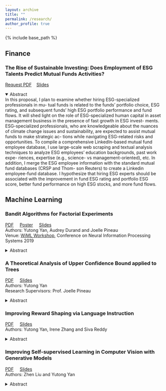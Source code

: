 ```yaml
---
layout: archive
title: ""
permalink: /research/
author_profile: true
---
```


{% include base_path %}

## Finance
### The Rise of Sustainable Investing: Does Employment of ESG Talents Predict Mutual Funds Activities?
[Request PDF](https://forms.gle/Yxf5xChwoUpibvr4A)&nbsp;&nbsp;&nbsp; [Slides](https://yutongyan.xyz/files/research_proposal_slides.pdf)
   <details open>
    <summary>Abstract</summary>
In this proposal, I plan to examine whether hiring ESG-specialized professionals in mu- tual funds is related to the funds’ portfolio choice, ESG rating, and subsequent funds’ high ESG portfolio performance and fund flows. It will shed light on the role of ESG-specialized human capital in asset management business in the presence of fast growth in ESG invest- ments. ESG-specialized professionals, who are knowledgeable about the nuances of climate change issues and sustainability, are expected to assist mutual funds to make strategic ac- tions while navigating ESG-related risks and opportunities. To compile a comprehensive LinkedIn-based mutual fund employee database, I use large-scale web scraping and textual analysis techniques to analyze ESG employees’ education backgrounds, past work expe- riences, expertise (e.g., science- vs management-oriented), etc. In addition, I merge the ESG employee information with the standard mutual fund databases (CRSP and Thom- son Reuters) to create a Linkedin employee-fund database. I hypothesize that hiring ESG experts should be associated with the improvement in fund ESG rating and portfolio ESG score, better fund performance on high ESG stocks, and more fund flows.
    </details>

<!--   <div style="background-color:#D3D3D3;padding:20px;"> -->
## Machine Learning

### Bandit Algorithms for Factorial Experiments
  [PDF](https://yutongyan.xyz/files/bandits_for_factorial_report.pdf) &nbsp;&nbsp;&nbsp; [Poster](https://yutongyan.xyz/files/bandits_for_factorial_poster.pdf) &nbsp;&nbsp;&nbsp;  [Slides](https://yutongyan.xyz/files/bandits_for_factorial_slides.pdf)  
  Authors: Yutong Yan, Audrey Durand and Joelle Pineau  
  Venue: [WiML Workshop](https://wimlworkshop.org/), Conference on Neural Information Processing Systems 2019
  <details>
    <summary>Abstract</summary>
<!--     <div class="language-plaintext highlighter-rouge"> -->
    A multi-armed bandit algorithm is developed for factorial experiments. Using tools from advanced probability theory, I first prove that UCT algorithm with Laplace bound has a lower computational complexity than the naïve UCT algorithm. I begin by analyzing UCB1 for non-stationary bandit problems, and then prove UCT algorithm with Laplace Bounds achieves a better lower bound. Also, I demonstrate that the probability of suboptimal choices will converge to zero with a convergence of failure probability. In settings of deep learning, experimental results are also consistent with the theoretical regret bound.
<!--     </div> -->
  </details>

### A Theoretical Analysis of Upper Confidence Bound applied to Trees
  [PDF](https://yutongyan.xyz/files/uct_proof.pdf) &nbsp;&nbsp;&nbsp; [Slides](https://yutongyan.xyz/files/uct_slides.pdf)  
  Authors: Yutong Yan  
  Research Supervisors: Prof. Joelle Pineau
  <details>
    <summary>Abstract</summary>
          This is abstract.   
  </details>
  
### Improving Reward Shaping via Language Instruction
  [PDF](https://yutongyan.xyz/files/rl_nlp_report.pdf) &nbsp;&nbsp;&nbsp; [Slides](https://yutongyan.xyz/files/rl_nlp_slides.pdf)  
  Authors: Yutong Yan, Irene Zhang and Siva Reddy  
  <details>
    <summary>Abstract</summary>
      Recent literature have started exploring problems in language-assisted reinforcement learning (RL). This is a setting where language itself is not necessary, but incorporating language can be advantageous for solving the task. In this work, We explore one specific case of language-assisted RL, where we address the challenges of solving tasks with sparse reward. We do so by using reward shaping through leveraging natural language instructions. Our project extends a recent work, in which a framework called LanguagE-Action Reward Network (LEARN) is proposed. LEARN maps free-form natural language instructions to intermediate rewards based on actions taken by the agent. The work has shown that language-based rewards can lead to performance advancement compared to learning without language through extensive experiments. However, one draw back of the method is that the reward shaping is only dependent on the actions for simplicity. In this work, we would like to extend the approach by learning a state representation using a VAE, and conduct reward shaping based on both actions and the state representation. Our empirical results show that the VAE is not able to learn representations that can significantly improve baselines, but other methods of representation learning for states should be investigated in future work.
  </details>


### Improving Self-supervised Learning in Computer Vision with Generative Models
  [PDF](https://yutongyan.xyz/files/cv_report.pdf) &nbsp;&nbsp;&nbsp; [Slides](https://yutongyan.xyz/files/cv_slides.pdf)  
  Authors: Zhen Liu and Yutong Yan
  <details>
    <summary>Abstract</summary>
      We investigate the possibility of leveraging generative models to improve the performance of self-supervised training. With the observation that convolutional structures in both encoders and decoders can capture priors in natural images, we speculate that a pretrained generative models on the same or a similar dataset can improve both the accuracy of self-supervisedly trained models and the convergence of self-supervised training. We experimented with two major approaches: 1) use images generated by pretrained generative models and 2) use feature maps from the discriminator/energy-based model of pretrained generative model. We empirically found that while it can be hard for image augmentations to work in general, BYOL can benefit from augmentations with either forms.
  </details>


<!--
{% for post in site.writing-sample reversed %}
  {% include archive-single.html %}
{% endfor %}
-->
